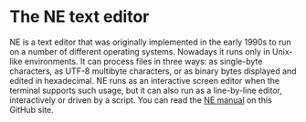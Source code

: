 # The NE text editor

NE is a text editor that was originally implemented in the early 1990s to run 
on a number of different operating systems. Nowadays it runs only in Unix-like 
environments. It can process files in three ways: as single-byte characters, as 
UTF-8 multibyte characters, or as binary bytes displayed and edited in 
hexadecimal. NE runs as an interactive screen editor when the terminal supports 
such usage, but it can also run as a line-by-line editor, interactively or 
driven by a script. You can read the 
[NE manual](https://github.com/PhilipHazel/NE/blob/main/doc/spec.pdf) on this GitHub site.
